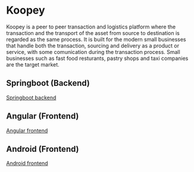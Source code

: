 # Koopey

Koopey is a peer to peer transaction and logistics platform where the transaction and the transport of the asset from source to destination is regarded as the same process. It is built for the modern small businesses that handle both the transaction, sourcing and delivery as a product or service, with some comunication during the transaction process. Small businesses such as fast food resturants, pastry shops and taxi companies are the target market. 

## Springboot (Backend)
[Springboot backend](koopey.api/readme.md)

## Angular (Frontend)

[Angular frontend](koopey.web/readme.md)

## Android (Frontend)
[Android frontend](koopey.android/readme.md)